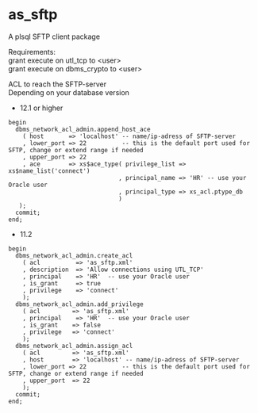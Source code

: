 # as_sftp
A plsql SFTP client package

Requirements:  
grant execute on utl_tcp to &lt;user&gt;  
grant execute on dbms_crypto to &lt;user&gt;  
  
ACL to reach the SFTP-server  
Depending on your database version  
* 12.1 or higher  
<pre><code>begin  
  dbms_network_acl_admin.append_host_ace  
    ( host       => 'localhost' -- name/ip-adress of SFTP-server   
    , lower_port => 22          -- this is the default port used for SFTP, change or extend range if needed  
    , upper_port => 22  
    , ace        => xs$ace_type( privilege_list => xs$name_list('connect')  
                               , principal_name => 'HR' -- use your Oracle user  
                               , principal_type => xs_acl.ptype_db  
                               )  
   );  
  commit;  
end;</code></pre>
  
* 11.2  
<pre><code>begin  
  dbms_network_acl_admin.create_acl  
    ( acl          => 'as_sftp.xml'  
    , description  => 'Allow connections using UTL_TCP'  
    , principal    => 'HR'  -- use your Oracle user  
    , is_grant     => true  
    , privilege    => 'connect'  
    );  
  dbms_network_acl_admin.add_privilege  
    ( acl         => 'as_sftp.xml'  
    , principal    => 'HR'  -- use your Oracle user  
    , is_grant    => false  
    , privilege   => 'connect'  
    );  
  dbms_network_acl_admin.assign_acl  
    ( acl         => 'as_sftp.xml'  
    , host        => 'localhost' -- name/ip-adress of SFTP-server   
    , lower_port => 22          -- this is the default port used for SFTP, change or extend range if needed  
    , upper_port  => 22  
    );  
  commit;  
end;</code></pre>
